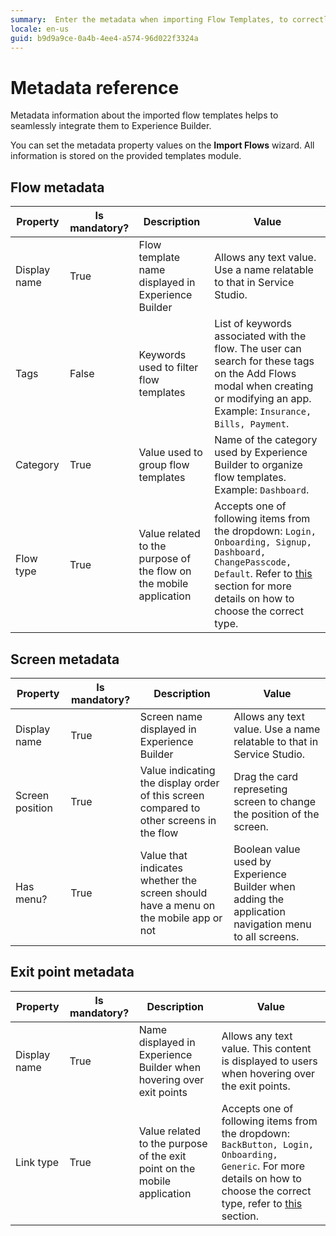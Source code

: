 ```yaml
---
summary:  Enter the metadata when importing Flow Templates, to correctly integrate them with Experience Builder and allow developers to use them during mobile applications creation.
locale: en-us
guid: b9d9a9ce-0a4b-4ee4-a574-96d022f3324a
---
```


# Metadata reference

Metadata information about the imported flow templates helps to seamlessly integrate them to Experience Builder.

You can set the metadata property values on the **Import Flows** wizard. All information is stored on the provided templates module. 

## Flow metadata

Property | Is mandatory? |  Description | Value
---|---|---|---
Display name | True | Flow template name displayed in Experience Builder | Allows any text value. Use a name relatable to that in Service Studio.
Tags | False | Keywords used to filter flow templates | List of keywords associated with the flow. The user can search for these tags on the Add Flows modal when creating or modifying an app. Example: `Insurance, Bills, Payment`.
Category | True | Value used to group flow templates | Name of the category used by Experience Builder to organize flow templates. Example: `Dashboard`.
Flow type | True | Value related to the purpose of the flow on the mobile application | Accepts one of following items from the dropdown: `Login, Onboarding, Signup, Dashboard, ChangePasscode, Default`. Refer to [this](faq-if.md#what-is-the-purpose-of-the-flow-type-property-which-one-should-i-choose) section for more details on how to choose the correct type.

## Screen metadata

Property | Is mandatory? | Description | Value
---|---|---|---
Display name | True | Screen name displayed in Experience Builder | Allows any text value. Use a name relatable to that in Service Studio.
Screen position | True | Value indicating the display order of this screen compared to other screens in the flow | Drag the card represeting screen to change the position of the screen.
Has menu? | True | Value that indicates whether the screen should have a menu on the mobile app or not| Boolean value used by Experience Builder when adding the application navigation menu to all screens.

## Exit point metadata

Property | Is mandatory? | Description | Value
---|---|---|---
Display name | True | Name displayed in Experience Builder when hovering over exit points | Allows any text value. This content is displayed to users when hovering over the exit points.
Link type | True | Value related to the purpose of the exit point on the mobile application | Accepts one of following items from the dropdown: `BackButton, Login, Onboarding, Generic`. For more details on how to choose the correct type, refer to [this](faq-if.md#what-is-the-purpose-of-the-exit) section.
